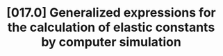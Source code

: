 ---
title: "[017.0] Generalized expressions for the calculation of elastic constants by computer simulation"
collection: publications
permalink: /publication/017.0
citation: 'James F. Lutsko, &quot;Generalized expressions for the calculation of elastic constants by computer simulation&quot;, <i>J. App. Phys.</i>, <strong>65</strong>, 2991 (1989)'
---